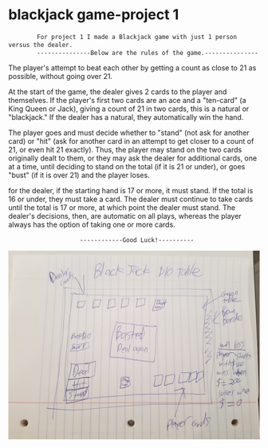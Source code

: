 # blackjack game-project 1
            For project 1 I made a Blackjack game with just 1 person versus the dealer.
            ---------------Below are the rules of the game.---------------

The player's attempt to beat each other by getting a count as close to 21 as possible, without going over 21.

 At the start of the game, the dealer gives 2 cards to the player and themselves. If the player's first two cards are an ace and a "ten-card" (a King Queen or Jack), giving a count of 21 in two cards, this is a natural or "blackjack." If the dealer has a natural, they automatically win the hand.

The player goes and must decide whether to "stand" (not ask for another card) or "hit" (ask for another card in an attempt to get closer to a count of 21, or even hit 21 exactly). Thus, the player may stand on the two cards originally dealt to them, or they may ask the dealer for additional cards, one at a time, until deciding to stand on the total (if it is 21 or under), or goes "bust" (if it is over 21) and the player loses. 


for the dealer, if the starting hand is 17 or more, it must stand. If the total is 16 or under, they must take a card. The dealer must continue to take cards until the total is 17 or more, at which point the dealer must stand. The dealer's decisions, then, are automatic on all plays, whereas the player always has the option of taking one or more cards.

                        ------------Good Luck!----------

![Wire Frame](css/wireframe.jpg)